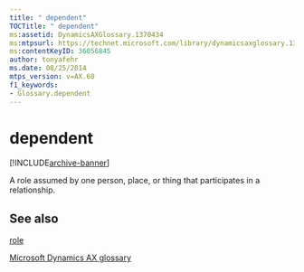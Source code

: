 ```yaml
---
title: " dependent"
TOCTitle: " dependent"
ms:assetid: DynamicsAXGlossary.1370434
ms:mtpsurl: https://technet.microsoft.com/library/dynamicsaxglossary.1370434(v=AX.60)
ms:contentKeyID: 36056845
author: tonyafehr
ms.date: 08/25/2014
mtps_version: v=AX.60
f1_keywords:
- Glossary.dependent
---
```


# dependent


[!INCLUDE[archive-banner](includes/archive-banner.md)]

A role assumed by one person, place, or thing that participates in a relationship.

## See also

[role](role.md)

[Microsoft Dynamics AX glossary](glossary/microsoft-dynamics-ax-glossary.md)

  


